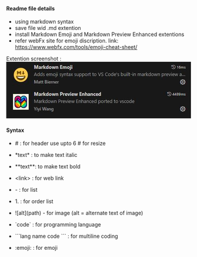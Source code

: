 #### Readme file details
  - using markdown syntax
  - save file wid .md extention
  - install Markdown Emoji and Markdown Preview Enhanced extentions
  - refer webFx site for emoji discription. link: <https://www.webfx.com/tools/emoji-cheat-sheet/>


  Extention screenshot :
  ![extention screen shot](./screenshots/extentions.JPG)


#### Syntax 

  - \# : for header use upto 6 \# for resize
  - \*text* : to make text italic
  - \*\*text**: to make text bold
  - \<link> : for web link
  - \- : for list
  - 1\. : for order list
  - \![alt]\(path) - for image (alt = alternate text of image)
  - \`code` : for programming language
  - \`\`\`lang name
    code
    \`\`\` : for multiline coding

  - :emoji: : for emoji